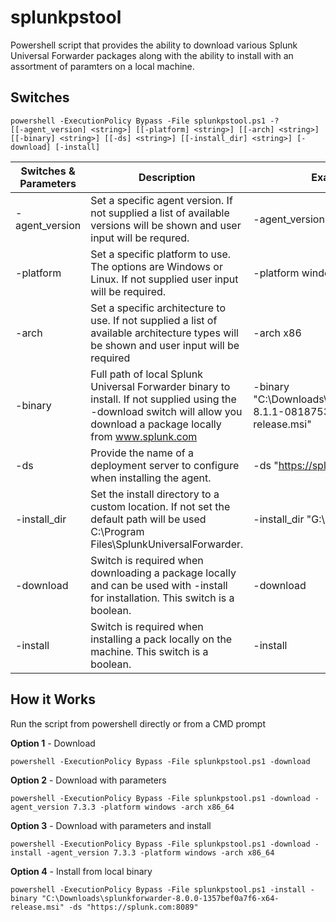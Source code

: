 # splunkpstool
Powershell script that provides the ability to download various Splunk Universal Forwarder packages along with the ability to install with an assortment of paramters on a local machine.

## Switches
```
powershell -ExecutionPolicy Bypass -File splunkpstool.ps1 -?
[[-agent_version] <string>] [[-platform] <string>] [[-arch] <string>] [[-binary] <string>] [[-ds] <string>] [[-install_dir] <string>] [-download] [-install]
```


|   Switches & Parameters   | Description | Example |
| ------------- | ------------- | ------------- |
| -agent_version  | Set a specific agent version. If not supplied a list of available versions will be shown and user input will be requred.  | -agent_version 8.0.0
| -platform  | Set a specific platform to use. The options are Windows or Linux. If not supplied user input will be required. | -platform windows
| -arch | Set a specific architecture to use. If not supplied a list of available architecture types will be shown and user input will be required | -arch x86
| -binary | Full path of local Splunk Universal Forwarder binary to install. If not supplied using the -download switch will allow you download a package locally from www.splunk.com | -binary "C:\Downloads\splunkforwarder-8.1.1-08187535c166-x64-release.msi"
| -ds | Provide the name of a deployment server to configure when installing the agent. | -ds "https://splunk.com:8089"
| -install_dir | Set the install directory to a custom location. If not set the default path will be used C:\Program Files\SplunkUniversalForwarder. | -install_dir "G:\SplunkForwarder"
| -download | Switch is required when downloading a package locally and can be used with -install for installation. This switch is a boolean. | -download
| -install | Switch is required when installing a pack locally on the machine. This switch is a boolean. | -install

## How it Works
Run the script from powershell directly or from a CMD prompt

**Option 1** - Download
```
powershell -ExecutionPolicy Bypass -File splunkpstool.ps1 -download
```
**Option 2** - Download with parameters
```
powershell -ExecutionPolicy Bypass -File splunkpstool.ps1 -download -agent_version 7.3.3 -platform windows -arch x86_64
```
**Option 3** - Download with parameters and install
```
powershell -ExecutionPolicy Bypass -File splunkpstool.ps1 -download -install -agent_version 7.3.3 -platform windows -arch x86_64 
```
**Option 4** - Install from local binary
```
powershell -ExecutionPolicy Bypass -File splunkpstool.ps1 -install -binary "C:\Downloads\splunkforwarder-8.0.0-1357bef0a7f6-x64-release.msi" -ds "https://splunk.com:8089"
```
